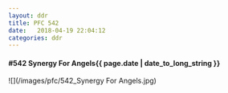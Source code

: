 ```yaml
---
layout: ddr
title: PFC 542
date:   2018-04-19 22:04:12
categories: ddr
---
```


#### **#542** Synergy For Angels<span class="pull-right">{{ page.date | date_to_long_string }}</span>
![](/images/pfc/542_Synergy For Angels.jpg)

